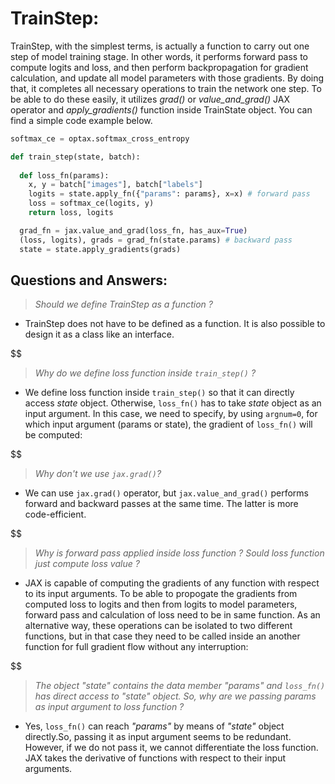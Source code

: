 
# TrainStep:

TrainStep, with the simplest terms, is actually a function to carry out one step of model training stage. In other words, it performs forward pass to compute logits and loss, and 
then perform backpropagation for gradient calculation, and update all model parameters with those gradients. By doing that, it completes all necessary operations to train the 
network one step. To be able to do these easily, it utilizes *grad()* or *value_and_grad()* JAX operator and *apply_gradients()* function inside TrainState object. You can find a 
simple code example below.

```py
softmax_ce = optax.softmax_cross_entropy

def train_step(state, batch):
  
  def loss_fn(params):
    x, y = batch["images"], batch["labels"]
    logits = state.apply_fn({"params": params}, x=x) # forward pass
    loss = softmax_ce(logits, y)
    return loss, logits

  grad_fn = jax.value_and_grad(loss_fn, has_aux=True)
  (loss, logits), grads = grad_fn(state.params) # backward pass
  state = state.apply_gradients(grads)
```

## Questions and Answers:

> *Should we define TrainStep as a function ?*
* TrainStep does not have to be defined as a function. It is also possible to design it as a class like an interface.

$$\$$
> *Why do we define loss function inside `train_step()` ?*
* We define loss function inside `train_step()` so that it can directly access *state* object. Otherwise, `loss_fn()` has to take *state* object as an input argument. In this case, we need to specify, by using `argnum=0`, for which input argument (params or state), the gradient of `loss_fn()` will be computed:

$$\$$ 
> *Why don't we use `jax.grad()`?*
* We can use `jax.grad()` operator, but `jax.value_and_grad()` performs forward and backward passes at the same time. The latter is more code-efficient.

$$\$$ 
> *Why is forward pass applied inside loss function ? Sould loss function just compute loss value ?*
* JAX is capable of computing the gradients of any function with respect to its input arguments. To be able to propogate the gradients from computed loss to logits and then from logits to model parameters, forward pass and calculation of loss need to be in same function. As an alternative way, these operations can be isolated to two different functions, but in that case they need to be called inside an another function for full gradient flow without any interruption:

$$\$$
> *The object "state" contains the data member "params" and `loss_fn()` has direct access to "state" object. So, why are we passing params as input argument to loss function ?*
* Yes, `loss_fn()` can reach *"params"* by means of *"state"* object directly.So, passing it as input argument seems to be redundant. However, if we do not pass it, we cannot differentiate the loss function. JAX takes the derivative of functions with respect to their input arguments. 
